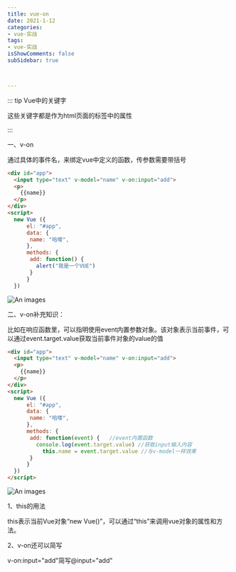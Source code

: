 ```yaml
---
title: vue-on
date: 2021-1-12
categories:
- vue-实战
tags:
- vue-实战
isShowComments: false
subSidebar: true



---
```


::: tip Vue中的关键字

这些关键字都是作为html页面的标签中的属性

:::

一、v-on

通过具体的事件名，来绑定vue中定义的函数，传参数需要带括号

```html
<div id="app">
  <input type="text" v-model="name" v-on:input="add">
  <p>
    {{name}}
  </p>
</div>
<script>
  new Vue ({
      el: "#app",
      data: {
       name: "哈喽",
      },
      methods: {
       add: function() {
         alert("我是一个VUE")
       }
      }
  })
```

![An images](/images/86.png) 

二、v-on补充知识：

比如在响应函数里，可以指明使用event内置参数对象。该对象表示当前事件，可以通过event.target.value获取当前事件对象的value的值

```html
<div id="app">
  <input type="text" v-model="name" v-on:input="add">
  <p>
    {{name}}
  </p>
</div>
<script>
  new Vue ({
      el: "#app",
      data: {
       name: "哈喽",
      },
      methods: {
       add: function(event) {   //event内置函数
         console.log(event.target.value) //获取input输入内容
           this.name = event.target.value //与v-model一样效果
       }
      }
  })
</script>
```

![An images](/images/87.png) 

1、this的用法

this表示当前Vue对象“new Vue()”，可以通过“this”来调用vue对象的属性和方法。

2、v-on还可以简写

v-on:input="add"简写@input="add"